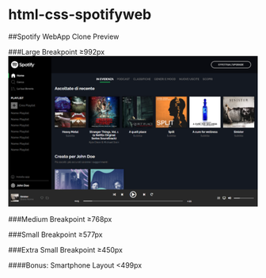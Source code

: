 # html-css-spotifyweb
##Spotify WebApp Clone Preview

###Large Breakpoint ≥992px
![Large Breakpoint](/img/previews/spotify-lg-preview.png)


###Medium Breakpoint ≥768px

###Small Breakpoint ≥577px

###Extra Small Breakpoint ≥450px

####Bonus: Smartphone Layout <499px
